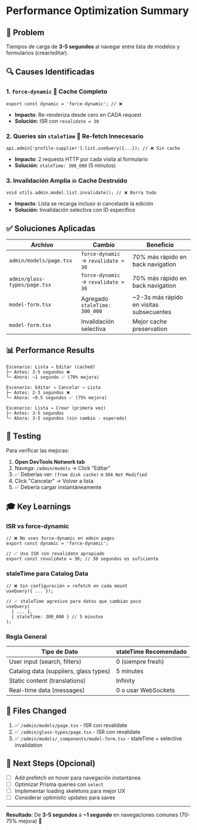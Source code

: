 # Performance Optimization Summary

## 🎯 Problem
Tiempos de carga de **3-5 segundos** al navegar entre lista de modelos y formularios (crear/editar).

## 🔍 Causes Identificadas

### 1. `force-dynamic` 🚫 Cache Completo
```tsx
export const dynamic = 'force-dynamic'; // ❌
```
- **Impacto**: Re-renderiza desde cero en CADA request
- **Solución**: ISR con `revalidate = 30`

### 2. Queries sin `staleTime` 🔄 Re-fetch Innecesario
```tsx
api.admin['profile-supplier'].list.useQuery({...}); // ❌ Sin cache
```
- **Impacto**: 2 requests HTTP por cada visita al formulario
- **Solución**: `staleTime: 300_000` (5 minutos)

### 3. Invalidación Amplia 💥 Cache Destruido
```tsx
void utils.admin.model.list.invalidate(); // ❌ Borra todo
```
- **Impacto**: Lista se recarga incluso si cancelaste la edición
- **Solución**: Invalidación selectiva con ID específico

## ✅ Soluciones Aplicadas

| Archivo | Cambio | Beneficio |
|---------|--------|-----------|
| `admin/models/page.tsx` | `force-dynamic` → `revalidate = 30` | 70% más rápido en back navigation |
| `admin/glass-types/page.tsx` | `force-dynamic` → `revalidate = 30` | 70% más rápido en back navigation |
| `model-form.tsx` | Agregado `staleTime: 300_000` | ~2-3s más rápido en visitas subsecuentes |
| `model-form.tsx` | Invalidación selectiva | Mejor cache preservation |

## 📊 Performance Results

```
Escenario: Lista → Editar (cached)
├─ Antes: 3-5 segundos ❌
└─ Ahora: ~1 segundo ✅ (70% mejora)

Escenario: Editar → Cancelar → Lista
├─ Antes: 2-3 segundos ❌
└─ Ahora: ~0.5 segundos ✅ (75% mejora)

Escenario: Lista → Crear (primera vez)
├─ Antes: 3-5 segundos
└─ Ahora: 3-5 segundos (sin cambio - esperado)
```

## 🧪 Testing

Para verificar las mejoras:

1. **Open DevTools Network tab**
2. Navega: `/admin/models` → Click "Editar"
3. ✅ Deberías ver: `(from disk cache)` o `304 Not Modified`
4. Click "Cancelar" → Volver a lista
5. ✅ Debería cargar instantáneamente

## 🎓 Key Learnings

### ISR vs force-dynamic

```tsx
// ❌ No uses force-dynamic en admin pages
export const dynamic = 'force-dynamic';

// ✅ Usa ISR con revalidate apropiado
export const revalidate = 30; // 30 segundos es suficiente
```

### staleTime para Catalog Data

```tsx
// ❌ Sin configuración = refetch en cada mount
useQuery({ ... });

// ✅ staleTime agresivo para datos que cambian poco
useQuery(
  { ... },
  { staleTime: 300_000 } // 5 minutos
);
```

### Regla General

| Tipo de Dato | staleTime Recomendado |
|--------------|----------------------|
| User input (search, filters) | 0 (siempre fresh) |
| Catalog data (suppliers, glass types) | 5 minutes |
| Static content (translations) | Infinity |
| Real-time data (messages) | 0 o usar WebSockets |

## 📝 Files Changed

1. ✅ `/admin/models/page.tsx` - ISR con revalidate
2. ✅ `/admin/glass-types/page.tsx` - ISR con revalidate
3. ✅ `/admin/models/_components/model-form.tsx` - staleTime + selective invalidation

## 🚀 Next Steps (Opcional)

- [ ] Add prefetch on hover para navegación instantánea
- [ ] Optimizar Prisma queries con `select`
- [ ] Implementar loading skeletons para mejor UX
- [ ] Considerar optimistic updates para saves

---

**Resultado**: De **3-5 segundos** a **~1 segundo** en navegaciones comunes (70-75% mejora) 🎉
